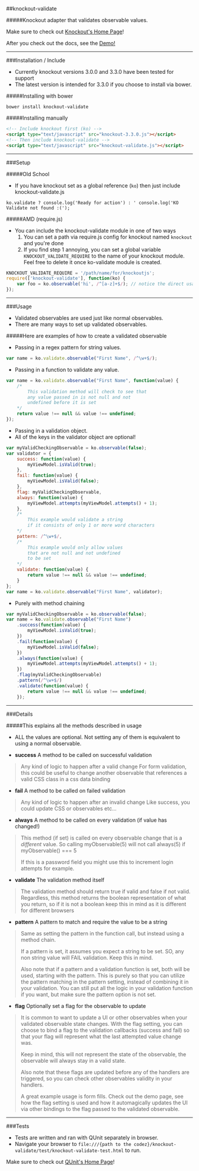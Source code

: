 ##knockout-validate

#####Knockout adapter that validates observable values.

Make sure to check out [Knockout's Home Page](http://knockoutjs.com/index.html)!

After you check out the docs, see the [Demo!](http://skiggz.github.io/knockout-validate/)

----

###Installation / Include 

* Currently knockout versions 3.0.0 and 3.3.0 have been tested for support
* The latest version is intended for 3.3.0 if you choose to install via bower.

#####Installing with bower
```
bower install knockout-validate
```

#####Installing manually
```html
<!-- Include knockout first (ko) -->
<script type="text/javascript" src="knockout-3.3.0.js"></script>
<!-- Then include knockout-validate -->
<script type="text/javascript" src="knockout-validate.js"></script> 
```
----

###Setup

#####Old School

* If you have knockout set as a global reference (`ko`) then just include knockout-validate.js

```
ko.validate ? console.log('Ready for action') : ' console.log('KO Validate not found :(');
```

#####AMD (require.js)

* You can include the knockout-validate module in one of two ways
  1. You can set a path via require.js config for knockout named `knockout` and you're done
  2. If you find step 1 annoying, you can set a global variable `KNOCKOUT_VALIDATE_REQUIRE` to the name of your knockout module. Feel free to delete it once ko-validate module is created.

```javascript
KNOCKOUT_VALIDATE_REQUIRE = '/path/name/for/knockoutjs';
require(['knockout-validate'], function(ko) { 
    var foo = ko.observable('hi', /^[a-z]+$/); // notice the direct usage
});

```
----


###Usage

* Validated observables are used just like normal observables. 
* There are many ways to set up validated observables.

#####Here are examples of how to create a validated observable

* Passing in a regex pattern for string values.
```javascript
var name = ko.validate.observable("First Name", /^\w+$/);
```

* Passing in a function to validate any value.
```javascript
var name = ko.validate.observable("First Name", function(value) {
	/* 
		This validation method will check to see that
		any value passed in is not null and not
		undefined before it is set
	*/
	return value !== null && value !== undefined;
});
```
* Passing in a validation object.
* All of the keys in the validator object are optional!
```javascript
var myValidCheckingObservable = ko.observable(false);
var validator = {
	success: function(value) {
		myViewModel.isValid(true);
	},
	fail: function(value) {
		myViewModel.isValid(false);
	},
	flag: myValidCheckingObservable,
	always: function(value) {
		myViewModel.attempts(myViewModel.attempts() + 1);
	},
	/*
		This example would validate a string
		if it consists of only 1 or more word characters
	*/
	pattern: /^\w+$/,
	/*
		This example would only allow values
		that are not null and not undefined
		to be set
	*/
	validate: function(value) {
		return value !== null && value !== undefined;
	}
};
var name = ko.validate.observable("First Name", validator);
```

* Purely with method chaining
```javascript
var myValidCheckingObservable = ko.observable(false);
var name = ko.validate.observable("First Name")
	.success(function(value) {
		myViewModel.isValid(true);
	})
	.fail(function(value) {
		myViewModel.isValid(false);
	})
	.always(function(value) {
		myViewModel.attempts(myViewModel.attempts() + 1);
	})
	.flag(myValidCheckingObservable)
	.pattern(/^\w+$/)
	.validate(function(value) {
		return value !== null && value !== undefined;
	});
```

----

###Details

#####This explains all the methods described in usage

* ALL the values are optional. Not setting any of them is equivalent to using a normal observable.

* **success** A method to be called on successful validation
>	Any kind of logic to happen after a valid change
>	For form validation, this could be useful to
>	change another observable that references
>	a valid CSS class in a css data binding

* **fail** A method to be called on failed validation
>	Any kind of logic to happen after an invalid change
>	Like success, you could update CSS or observables
>	etc...

* **always** A method to be called on every validation (if value has changed!)
>	This method (if set) is called on every observable
>	change that is a *different* value. So calling
>	myObservable(5) will not call always(5) if 
>	myObservable() === 5
>
>	If this is a password field you might use
>	this to increment login attempts for example. 

* **validate** The validation method itself
> 	The validation method should return true if valid
>	and false if not valid. Regardless, this method
>	returns the boolean representation of what
>	you return, so if it is not a boolean
> 	keep this in mind as it is different
>	for different browsers

* **pattern** A pattern to match and require the value to be a string
>	Same as setting the pattern in the function
>	call, but instead using a method chain.
>
>	If a pattern is set, it assumes you expect
>	a string to be set. SO, any non string value
>	will FAIL validation. Keep this in mind.
>
>	Also note that if a pattern and a validation
>	function is set, both will be used, starting
>	with the pattern. This is purely so that
>	you can utilize the pattern matching in
>	the pattern setting, instead of combining
>	it in your validation. You can still put
>	all the logic in your validation function 
>	if you want, but make sure the pattern
>	option is not set.
		
* **flag** Optionally set a flag for the observable to update
> 	It is common to want to update a UI or other observables
>   when your validated observable state changes. With
>   the flag setting, you can choose to bind a flag
>   to the validation callbacks (success and fail)
>   so that your flag will represent what the last
>   attempted value change was. 
>   
>   Keep in mind, this will not represent the state
>   of the observable, the observable will always
>   stay in a valid state.
>   
>   Also note that these flags are updated before
>   any of the handlers are triggered, so you can
>   check other observables validity in your
>   handlers.
>   
>   A great example usage is form fills. Check out
>   the demo page, see how the flag setting is
>   used and how it automagically updates the UI
>   via other bindings to the flag passed to
>   the validated observable.

----

###Tests

* Tests are written and ran with QUnit separately in browser.
* Navigate your browser to `file:///{path to the codez}/knockout-validate/test/knockout-validate-test.html` to run.

Make sure to check out [QUnit's Home Page](https://qunitjs.com/)!